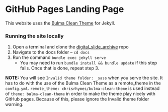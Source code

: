 # GitHub Pages Landing Page
This website uses the [Bulma Clean Theme](https://github.com/chrisrhymes/bulma-clean-theme) for Jekyll.

### Running the site locally
1. Open a terminal and clone the [digital_slide_archive](https://github.com/DigitalSlideArchive/digital_slide_archive) repo
1. Navigate to the docs folder – `cd docs`
1. Run the command `bundle exec jekyll serve`
    * You may need to run `bundle install && bundle update` if this step fails. Once that is done, repeat step 3.

**NOTE:** You will see `Invalid theme folder: _sass` when you serve the site. It has to do with the use of the Bulma Clean Theme as a remote_theme in the `config.yml`. `remote_theme: chrisrhymes/bulma-clean-theme` is used instead of `theme: bulma-clean-theme` in order to make the theme play nicely with GitHub pages. Because of this, please ignore the Invalid theme folder warning.
